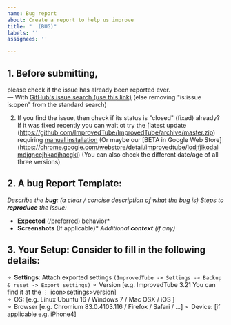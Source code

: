 ```yaml
---
name: Bug report
about: Create a report to help us improve
title: "  (BUG)"
labels: ''
assignees: ''

---
```


## 1. Before submitting, 
please check if the issue has already been reported ever.  
— With [GitHub's issue search (use this link)](https://github.com/ImprovedTube/ImprovedTube/issues?q=)  (else removing "is:issue is:open" from the standard search)       

2. If you find the issue, then check if its status is  "closed" (fixed) already?
If it was fixed recently you can wait ot try the [latest update (https://github.com/ImprovedTube/ImprovedTube/archive/master.zip) requiring [manual installation](https://github.com/ImprovedTube/ImprovedTube#installation-from-github) 
(Or maybe our [BETA in Google Web Store] (https://chrome.google.com/webstore/detail/improvedtube/lodjfjlkodalimdjgncejhkadjhacgki) 
(You can also check the different date/age of all three versions)

## 2. A bug Report Template:
*Describe the **bug**:  (a clear / concise description of what the bug is)*
*Steps to **reproduce** the issue:*
* **Expected** (/preferred) behavior*
* **Screenshots** (If applicable)*
*Additional **context** (if any)*

##  3. Your Setup:   Consider to fill in the following **details**:  
⚬ **Settings**: Attach exported settings `(ImprovedTube -> Settings -> Backup & reset -> Export settings)`
⚬ Version [e.g. ImprovedTube 3.21  You can find it at the ⋮ icon>settings>version]  
⚬ OS: [e.g. Linux Ubuntu 16 /  Windows 7 / Mac OSX /  iOS ]  
⚬ Browser [e.g.  Chromium 83.0.4103.116  / Firefox / Safari / ...] 
⚬ Device: [if applicable e.g. iPhone4]
